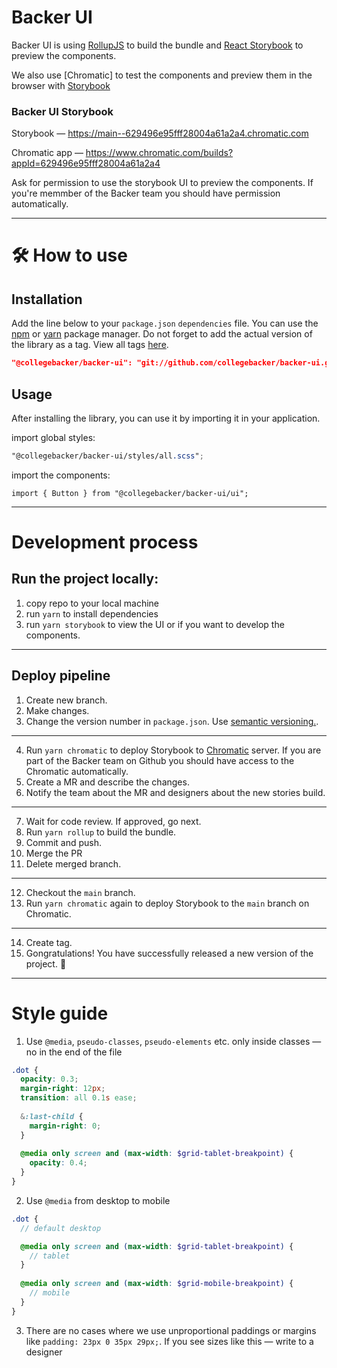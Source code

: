 # Backer UI

Backer UI is using [RollupJS](https://rollupjs.org/guide/en/) to build the bundle and [React Storybook](https://storybook.js.org/) to preview the components.

We also use [Chromatic] to test the components and preview them in the browser with [Storybook](https://storybook.js.org/)

### Backer UI Storybook

Storybook — https://main--629496e95fff28004a61a2a4.chromatic.com

Chromatic app — https://www.chromatic.com/builds?appId=629496e95fff28004a61a2a4

Ask for permission to use the storybook UI to preview the components. If you're memmber of the Backer team you should have permission automatically.

---

# 🛠 How to use

## Installation

Add the line below to your `package.json` `dependencies` file. You can use the [npm](https://www.npmjs.com) or [yarn](https://yarnpkg.com) package manager. Do not forget to add the actual version of the library as a tag. View all tags [here](https://github.com/collegebacker/backer-ui/tags).

```json
"@collegebacker/backer-ui": "git://github.com/collegebacker/backer-ui.git#tag-version"
```

## Usage

After installing the library, you can use it by importing it in your application.

import global styles:

```scss
"@collegebacker/backer-ui/styles/all.scss";
```

import the components:

```tsx
import { Button } from "@collegebacker/backer-ui/ui";
```

---

# Development process

## Run the project locally:

1. copy repo to your local machine
2. run `yarn` to install dependencies
3. run `yarn storybook` to view the UI or if you want to develop the components.

---

## Deploy pipeline

1. Create new branch.
2. Make changes.
3. Change the version number in `package.json`. Use [semantic versioning.](https://semver.org/).

---

4. Run `yarn chromatic` to deploy Storybook to [Chromatic](https://www.chromatic.com/) server. If you are part of the Backer team on Github you should have access to the Chromatic automatically.
5. Create a MR and describe the changes.
6. Notify the team about the MR and designers about the new stories build.

---

7. Wait for code review. If approved, go next.
8. Run `yarn rollup` to build the bundle.
9. Commit and push.
10. Merge the PR
11. Delete merged branch.

---

12. Checkout the `main` branch.
13. Run `yarn chromatic` again to deploy Storybook to the `main` branch on Chromatic.

---

14. Create tag.
15. Gongratulations! You have successfully released a new version of the project. 🎉

---

# Style guide

1. Use `@media`, `pseudo-classes`, `pseudo-elements` etc. only inside classes — no in the end of the file

```scss
.dot {
  opacity: 0.3;
  margin-right: 12px;
  transition: all 0.1s ease;
  
  &:last-child {
    margin-right: 0;
  }
  
  @media only screen and (max-width: $grid-tablet-breakpoint) {
    opacity: 0.4;
  }
}
```

2. Use `@media` from desktop to mobile

```scss
.dot {
  // default desktop

  @media only screen and (max-width: $grid-tablet-breakpoint) {
    // tablet
  }
  
  @media only screen and (max-width: $grid-mobile-breakpoint) {
    // mobile
  }
}

```

3. There are no cases where we use unproportional paddings or margins like `padding: 23px 0 35px 29px;`. If you see sizes like this — write to a  designer

